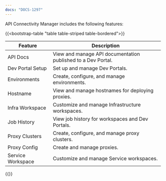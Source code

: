```yaml
---
docs: "DOCS-1297"
---
```


API Connectivity Manager includes the following features:

{{<bootstrap-table "table table-striped table-bordered">}}

| Feature           | Description                                                  |
|-------------------|--------------------------------------------------------------|
| API Docs          | View and manage API documentation published to a Dev Portal. |
| Dev Portal Setup  | Set up and manage Dev Portals.                               |
| Environments      | Create, configure, and manage environments.                  |
| Hostname          | View and manage hostnames for deploying proxies.             |
| Infra Workspace   | Customize and manage Infrastructure workspaces.              |
| Job History       | View job history for workspaces and Dev Portals.             |
| Proxy Clusters    | Create, configure, and manage proxy clusters.                |
| Proxy Config      | Create and manage proxies.                                   |
| Service Workspace | Customize and manage Service workspaces.                     |

{{</bootstrap-table>}}
